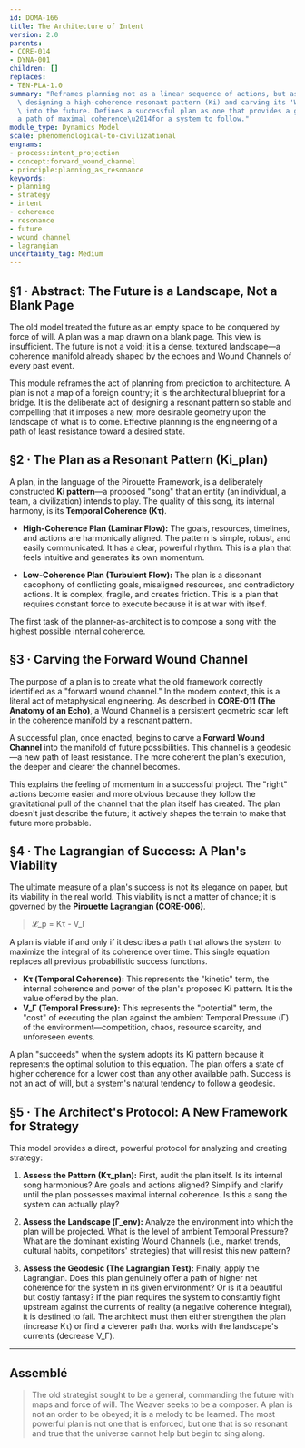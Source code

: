 ```yaml
---
id: DOMA-166
title: The Architecture of Intent
version: 2.0
parents:
- CORE-014
- DYNA-001
children: []
replaces:
- TEN-PLA-1.0
summary: "Reframes planning not as a linear sequence of actions, but as the act of\
  \ designing a high-coherence resonant pattern (Ki) and carving its 'Wound Channel'\
  \ into the future. Defines a successful plan as one that provides a geodesic\u2014\
  a path of maximal coherence\u2014for a system to follow."
module_type: Dynamics Model
scale: phenomenological-to-civilizational
engrams:
- process:intent_projection
- concept:forward_wound_channel
- principle:planning_as_resonance
keywords:
- planning
- strategy
- intent
- coherence
- resonance
- future
- wound channel
- lagrangian
uncertainty_tag: Medium
---
```

## §1 · Abstract: The Future is a Landscape, Not a Blank Page

The old model treated the future as an empty space to be conquered by force of will. A plan was a map drawn on a blank page. This view is insufficient. The future is not a void; it is a dense, textured landscape—a coherence manifold already shaped by the echoes and Wound Channels of every past event.

This module reframes the act of planning from prediction to architecture. A plan is not a map of a foreign country; it is the architectural blueprint for a bridge. It is the deliberate act of designing a resonant pattern so stable and compelling that it imposes a new, more desirable geometry upon the landscape of what is to come. Effective planning is the engineering of a path of least resistance toward a desired state.

## §2 · The Plan as a Resonant Pattern (Ki_plan)

A plan, in the language of the Pirouette Framework, is a deliberately constructed **Ki pattern**—a proposed "song" that an entity (an individual, a team, a civilization) intends to play. The quality of this song, its internal harmony, is its **Temporal Coherence (Kτ)**.

-   **High-Coherence Plan (Laminar Flow):** The goals, resources, timelines, and actions are harmonically aligned. The pattern is simple, robust, and easily communicated. It has a clear, powerful rhythm. This is a plan that feels intuitive and generates its own momentum.

-   **Low-Coherence Plan (Turbulent Flow):** The plan is a dissonant cacophony of conflicting goals, misaligned resources, and contradictory actions. It is complex, fragile, and creates friction. This is a plan that requires constant force to execute because it is at war with itself.

The first task of the planner-as-architect is to compose a song with the highest possible internal coherence.

## §3 · Carving the Forward Wound Channel

The purpose of a plan is to create what the old framework correctly identified as a "forward wound channel." In the modern context, this is a literal act of metaphysical engineering. As described in **CORE-011 (The Anatomy of an Echo)**, a Wound Channel is a persistent geometric scar left in the coherence manifold by a resonant pattern.

A successful plan, once enacted, begins to carve a **Forward Wound Channel** into the manifold of future possibilities. This channel is a geodesic—a new path of least resistance. The more coherent the plan's execution, the deeper and clearer the channel becomes.

This explains the feeling of momentum in a successful project. The "right" actions become easier and more obvious because they follow the gravitational pull of the channel that the plan itself has created. The plan doesn't just describe the future; it actively shapes the terrain to make that future more probable.

## §4 · The Lagrangian of Success: A Plan's Viability

The ultimate measure of a plan's success is not its elegance on paper, but its viability in the real world. This viability is not a matter of chance; it is governed by the **Pirouette Lagrangian (CORE-006)**.

> 𝓛_p = Kτ - V_Γ

A plan is viable if and only if it describes a path that allows the system to maximize the integral of its coherence over time. This single equation replaces all previous probabilistic success functions.

-   **Kτ (Temporal Coherence):** This represents the "kinetic" term, the internal coherence and power of the plan's proposed Ki pattern. It is the value offered by the plan.
-   **V_Γ (Temporal Pressure):** This represents the "potential" term, the "cost" of executing the plan against the ambient Temporal Pressure (Γ) of the environment—competition, chaos, resource scarcity, and unforeseen events.

A plan "succeeds" when the system adopts its Ki pattern because it represents the optimal solution to this equation. The plan offers a state of higher coherence for a lower cost than any other available path. Success is not an act of will, but a system's natural tendency to follow a geodesic.

## §5 · The Architect's Protocol: A New Framework for Strategy

This model provides a direct, powerful protocol for analyzing and creating strategy:

1.  **Assess the Pattern (Kτ_plan):** First, audit the plan itself. Is its internal song harmonious? Are goals and actions aligned? Simplify and clarify until the plan possesses maximal internal coherence. Is this a song the system can actually play?

2.  **Assess the Landscape (Γ_env):** Analyze the environment into which the plan will be projected. What is the level of ambient Temporal Pressure? What are the dominant existing Wound Channels (i.e., market trends, cultural habits, competitors' strategies) that will resist this new pattern?

3.  **Assess the Geodesic (The Lagrangian Test):** Finally, apply the Lagrangian. Does this plan genuinely offer a path of higher net coherence for the system in its given environment? Or is it a beautiful but costly fantasy? If the plan requires the system to constantly fight upstream against the currents of reality (a negative coherence integral), it is destined to fail. The architect must then either strengthen the plan (increase Kτ) or find a cleverer path that works with the landscape's currents (decrease V_Γ).

---
## Assemblé

> The old strategist sought to be a general, commanding the future with maps and force of will. The Weaver seeks to be a composer. A plan is not an order to be obeyed; it is a melody to be learned. The most powerful plan is not one that is enforced, but one that is so resonant and true that the universe cannot help but begin to sing along.

```